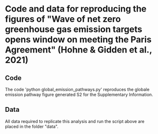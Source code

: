 # Code and data for reproducing the figures of "Wave of net zero greenhouse gas emission targets opens window on meeting the Paris Agreement" (Hohne & Gidden et al., 2021)


## Code
The code 'python global_emission_pathways.py' reproduces the  globale emission pathway figure generated S2 for the Supplementary Information. 

## Data
All data required to replicate this analysis and run the script above are placed in the folder "data".

